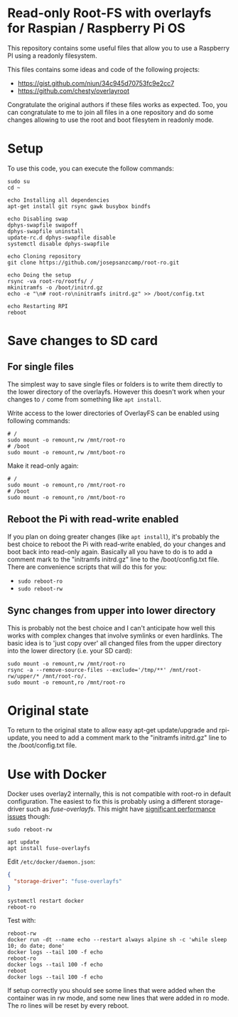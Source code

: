 Read-only Root-FS with overlayfs for Raspian / Raspberry Pi OS
==============================================================
This repository contains some useful files that allow you to use a Raspberry PI using a readonly filesystem.

This files contains some ideas and code of the following projects:
- https://gist.github.com/niun/34c945d70753fc9e2cc7
- https://github.com/chesty/overlayroot

Congratulate the original authors if these files works as expected. Too, you can congratulate to me to join all files in a one repository and do some changes allowing to use the root and boot filesytem in readonly mode.

Setup
=====
To use this code, you can execute the follow commands:

```
sudo su
cd ~

echo Installing all dependencies
apt-get install git rsync gawk busybox bindfs

echo Disabling swap
dphys-swapfile swapoff
dphys-swapfile uninstall
update-rc.d dphys-swapfile disable
systemctl disable dphys-swapfile

echo Cloning repository
git clone https://github.com/josepsanzcamp/root-ro.git

echo Doing the setup
rsync -va root-ro/rootfs/ /
mkinitramfs -o /boot/initrd.gz
echo -e "\n# root-ro\ninitramfs initrd.gz" >> /boot/config.txt

echo Restarting RPI
reboot
```

Save changes to SD card
=======================

## For single files

The simplest way to save single files or folders is to write them directly to the lower directory of the overlayfs. However this doesn't work when your changes to `/` come from something like `apt install`.

Write access to the lower directories of OverlayFS can be enabled using following commands:
```
# /
sudo mount -o remount,rw /mnt/root-ro
# /boot
sudo mount -o remount,rw /mnt/boot-ro
```

Make it read-only again:
```
# /
sudo mount -o remount,ro /mnt/root-ro
# /boot
sudo mount -o remount,ro /mnt/boot-ro
```

## Reboot the Pi with read-write enabled

If you plan on doing greater changes (like `apt install`), it's probably the best choice to reboot the Pi with read-write enabled, do your changes and boot back into read-only again. Basically all you have to do is to add a comment mark to the "initramfs initrd.gz" line to the /boot/config.txt file. There are convenience scripts that will do this for you: 

- `sudo reboot-ro`
- `sudo reboot-rw`

## Sync changes from upper into lower directory

This is probably not the best choice and I can't anticipate how well this works with complex changes that involve symlinks or even hardlinks. The basic idea is to 'just copy over' all changed files from the upper directory into the lower directory (i.e. your SD card):

```
sudo mount -o remount,rw /mnt/root-ro
rsync -a --remove-source-files --exclude='/tmp/**' /mnt/root-rw/upper/* /mnt/root-ro/.
sudo mount -o remount,ro /mnt/root-ro
```

Original state
==============
To return to the original state to allow easy apt-get update/upgrade and rpi-update, you need to add a comment mark to the "initramfs initrd.gz" line to the /boot/config.txt file.

Use with Docker
===============

Docker uses overlay2 internally, this is not compatible with root-ro in default configuration. The easiest to fix this is probably using a different storage-driver such as _fuse-overlayfs_. This might have [significant performance issues][fuse-overlayfs-performance] though:  

```
sudo reboot-rw

apt update
apt install fuse-overlayfs
```

Edit `/etc/docker/daemon.json`:

```json
{
  "storage-driver": "fuse-overlayfs"
}
```

```
systemctl restart docker
reboot-ro
```

Test with:

```
reboot-rw
docker run -dt --name echo --restart always alpine sh -c 'while sleep 10; do date; done'
docker logs --tail 100 -f echo
reboot-ro
docker logs --tail 100 -f echo
reboot
docker logs --tail 100 -f echo
```

If setup correctly you should see some lines that were added when the container was in rw mode, and some new lines that were added in ro mode. The ro lines will be reset by every reboot.

[overlay2-error]: https://stackoverflow.com/a/67954081/1997890
[docker-paths]: https://www.freecodecamp.org/news/where-are-docker-images-stored-docker-container-paths-explained/
[docs-overlayfs-driver]: https://docs.docker.com/storage/storagedriver/overlayfs-driver/
[fuse-overlayfs-performance]: https://news.ycombinator.com/item?id=26102070